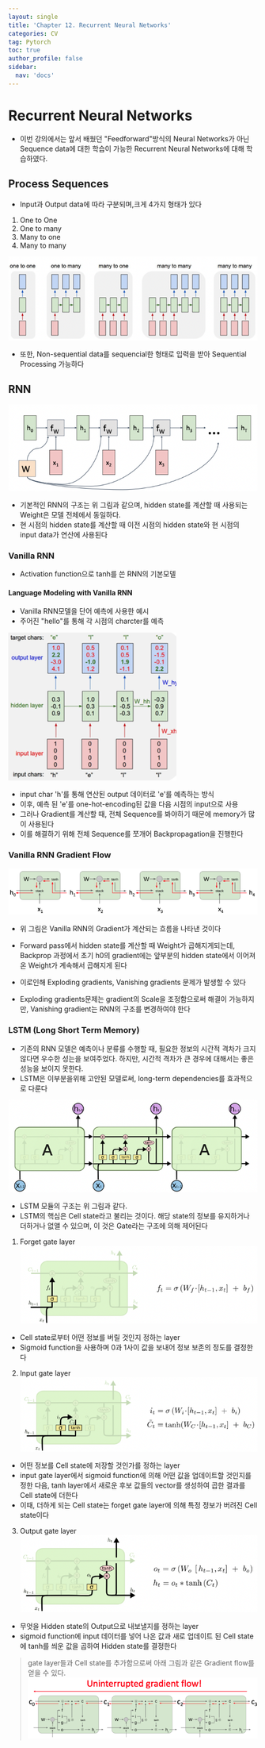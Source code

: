 ```yaml
---
layout: single
title: 'Chapter 12. Recurrent Neural Networks'
categories: CV
tag: Pytorch
toc: true
author_profile: false
sidebar:
  nav: 'docs'
---
```


# Recurrent Neural Networks

- 이번 강의에서는 앞서 배웠던 "Feedforward"방식의 Neural Networks가 아닌 Sequence data에 대한 학습이 가능한 Recurrent Neural Networks에 대해 학습하였다.

## Process Sequences

- Input과 Output data에 따라 구분되며,크게 4가지 형태가 있다
1. One to One
2. One to many
3. Many to one
4. Many to many

![1](/assets/image_ch12/1.png)

- 또한, Non-sequential data를 sequencial한 형태로 입력을 받아 Sequential Processing 가능하다

## RNN

![2](/assets/image_ch12/2.png)
- 기본적인 RNN의 구조는 위 그림과 같으며, hidden state를 계산할 때 사용되는 Weight은 모델 전체에서 동일하다.
- 현 시점의 hidden state를 계산할 때 이전 시점의 hidden state와 현 시점의 input data가 연산에 사용된다

### Vanilla RNN

- Activation function으로 tanh를 쓴 RNN의 기본모델

#### Language Modeling with Vanilla RNN

- Vanilla RNN모델을 단어 예측에 사용한 예시 
- 주어진 "hello"를 통해 각 시점의 charcter를 예측

![3](/assets/image_ch12/3.png)

- input char 'h'를 통해 연산된 output 데이터로 'e'를 예측하는 방식
- 이후, 예측 된 'e'를 one-hot-encoding된 값을 다음 시점의 input으로 사용
- 그러나 Gradient를 계산할 때, 전체 Sequence를 봐야하기 때문에 memory가 많이 사용된다
- 이를 해결하기 위해 전체 Sequence를 쪼개어 Backpropagation을 진행한다

### Vanilla RNN Gradient Flow

![4](/assets/image_ch12/4.png)

- 위 그림은 Vanilla RNN의 Gradient가 계산되는 흐름을 나타낸 것이다
- Forward pass에서 hidden state를 계산할 때 Weight가 곱해지게되는데, Backprop 과정에서 초기 h0의 gradient에는 앞부분의 hidden state에서 이어져온 Weight가 계속해서 곱해지게 된다
- 이로인해 Exploding gradients, Vanishing gradients 문제가 발생할 수 있다

- Exploding gradients문제는 gradient의 Scale을 조정함으로써 해결이 가능하지만, Vanishing gradient는 RNN의 구조를 변경하여야 한다

### LSTM (Long Short Term Memory)

- 기존의 RNN 모델은 예측이나 분류를 수행할 때, 필요한 정보의 시간적 격차가 크지 않다면 우수한 성는을 보여주었다. 하지만, 시간적 격차가 큰 경우에 대해서는 좋은 성능을 보이지 못한다.
- LSTM은 이부분을위해 고안된 모델로써, long-term dependencies를 효과적으로 다룬다

![5](/assets/image_ch12/5.png)

- LSTM 모듈의 구조는 위 그림과 같다.
- LSTM의 핵심은 Cell state라고 불리는 것이다. 해당 state의 정보를 유지하거나 더하거나 없앨 수 있으며, 이 것은 Gate라는 구조에 의해 제어된다

1. Forget gate layer
![6](/assets/image_ch12/6.png)

- Cell state로부터 어떤 정보를 버릴 것인지 정하는 layer
- Sigmoid function을 사용하며 0과 1사이 값을 보내어 정보 보존의 정도를 결정한다

2. Input gate layer
![7](/assets/image_ch12/7.png)

- 어떤 정보를 Cell state에 저장할 것인가를 정하는 layer
- input gate layer에서 sigmoid function에 의해 어떤 값을 업데이트할 것인지를 정한 다음, tanh layer에서 새로운 후보 값들의 vector를 생성하여 곱한 결과를 Cell state에 더한다
- 이때, 더하게 되는 Cell state는 forget gate layer에 의해 특정 정보가 버려진 Cell state이다

3. Output gate layer
![8](/assets/image_ch12/8.png)

- 무엇을 Hidden state의 Output으로 내보낼지를 정하는 layer
- sigmoid function에 input 데이터를 넣어 나온 값과 새로 업데이트 된 Cell state에 tanh를 씌운 값을 곱하여 Hidden state를 결정한다

> gate layer들과 Cell state를 추가함으로써 아래 그림과 같은 Gradient flow를 얻을 수 있다.
![9](/assets/image_ch12/9.png)
